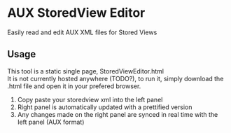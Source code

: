 # AUX StoredView Editor

Easily read and edit AUX XML files for Stored Views  

## Usage

This tool is a static single page, StoredViewEditor.html  
It is not currently hosted anywhere (TODO?), to run it, simply download the .html file and open it in your prefered browser.  

1. Copy paste your storedview xml into the left panel
1. Right panel is automatically updated with a prettified version
1. Any changes made on the right panel are synced in real time with the left panel (AUX format)